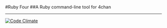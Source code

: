 #Ruby Four
##A Ruby command-line tool for 4chan

***

[![Code Climate](https://codeclimate.com/github/robertwoodruff/RubyFour.png)](https://codeclimate.com/github/robertwoodruff/RubyFour)


